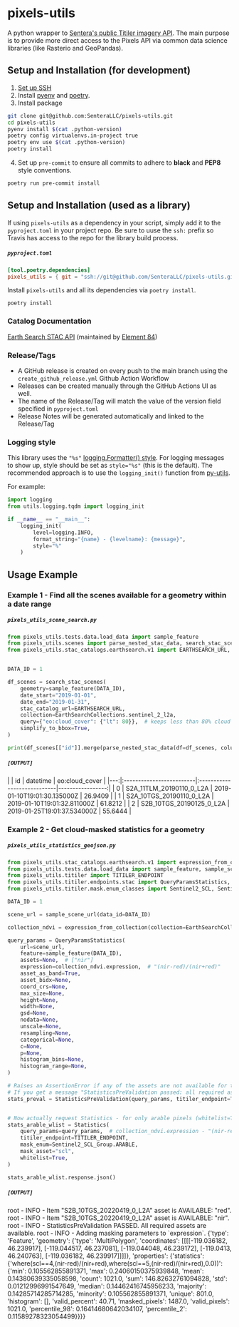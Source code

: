 # pixels-utils

A python wrapper to [Sentera's public Titiler imagery API](https://pixels.sentera.com). The main purpose is to provide more direct access to the Pixels API via common data science libraries (like Rasterio and GeoPandas).

## Setup and Installation (for development)
1) [Set up SSH](https://github.com/SenteraLLC/install-instructions/blob/master/ssh_setup.md)
2) Install [pyenv](https://github.com/SenteraLLC/install-instructions/blob/master/pyenv.md) and [poetry](https://python-poetry.org/docs/#installation).
3) Install package
``` bash
git clone git@github.com:SenteraLLC/pixels-utils.git
cd pixels-utils
pyenv install $(cat .python-version)
poetry config virtualenvs.in-project true
poetry env use $(cat .python-version)
poetry install
```
4) Set up `pre-commit` to ensure all commits to adhere to **black** and **PEP8** style conventions.
``` bash
poetry run pre-commit install
```

## Setup and Installation (used as a library)
If using `pixels-utils` as a dependency in your script, simply add it to the `pyproject.toml` in your project repo. Be sure to uuse the `ssh:` prefix so Travis has access to the repo for the library build process.

<h5 a><strong><code>pyproject.toml</code></strong></h5>

``` toml
[tool.poetry.dependencies]
pixels_utils = { git = "ssh://git@github.com/SenteraLLC/pixels-utils.git", branch = "main", extras = ["rasterio"]}
```

Install `pixels-utils` and all its dependencies via `poetry install`.

``` console
poetry install
```


### Catalog Documentation
[Earth Search STAC API](https://github.com/Element84/earth-search) (maintained by [Element 84](https://element84.com/))


### Release/Tags
- A GitHub release is created on every push to the main branch using the `create_github_release.yml` Github Action Workflow
- Releases can be created manually through the GitHub Actions UI as well.
- The name of the Release/Tag will match the value of the version field specified in `pyproject.toml`
- Release Notes will be generated automatically and linked to the Release/Tag


### Logging style
This library uses the `"%s"` [logging.Formatter() style](https://docs.python.org/3/library/logging.html#logging.Formatter). For logging messages to show up, style should be set as `style="%s"` (this is the default). The recommended approach is to use the `logging_init()` function from [py-utils](https://github.com/SenteraLLC/py-utils).

For example:

``` python
import logging
from utils.logging.tqdm import logging_init

if __name__ == "__main__":
    logging_init(
        level=logging.INFO,
        format_string="{name} - {levelname}: {message}",
        style="%"
    )
```

## Usage Example

### Example 1 - Find all the scenes available for a geometry within a date range

<h5 a><strong><code>pixels_utils_scene_search.py</code></strong></h5>

```python
from pixels_utils.tests.data.load_data import sample_feature
from pixels_utils.scenes import parse_nested_stac_data, search_stac_scenes
from pixels_utils.stac_catalogs.earthsearch.v1 import EARTHSEARCH_URL, EarthSearchCollections


DATA_ID = 1

df_scenes = search_stac_scenes(
    geometry=sample_feature(DATA_ID),
    date_start="2019-01-01",
    date_end="2019-01-31",
    stac_catalog_url=EARTHSEARCH_URL,
    collection=EarthSearchCollections.sentinel_2_l2a,
    query={"eo:cloud_cover": {"lt": 80}},  # keeps less than 80% cloud cover,
    simplify_to_bbox=True,
)

print(df_scenes[["id"]].merge(parse_nested_stac_data(df=df_scenes, column="properties")[["datetime", "eo:cloud_cover"]], left_index=True, right_index=True).to_markdown(tablefmt="pipe"))
```

<h5 a><code>[OUTPUT]</code></h5>
|    | id                       | datetime                    |   eo:cloud_cover |
|---:|:-------------------------|:----------------------------|-----------------:|
|  0 | S2A_11TLM_20190110_0_L2A | 2019-01-10T19:01:30.135000Z |          26.9409 |
|  1 | S2A_10TGS_20190110_0_L2A | 2019-01-10T19:01:32.811000Z |          61.8212 |
|  2 | S2B_10TGS_20190125_0_L2A | 2019-01-25T19:01:37.534000Z |          55.6444 |

### Example 2 - Get cloud-masked statistics for a geometry

<h5 a><strong><code>pixels_utils_statistics_geojson.py</code></strong></h5>

``` python
from pixels_utils.stac_catalogs.earthsearch.v1 import expression_from_collection, EarthSearchCollections
from pixels_utils.tests.data.load_data import sample_feature, sample_scene_url
from pixels_utils.titiler import TITILER_ENDPOINT
from pixels_utils.titiler.endpoints.stac import QueryParamsStatistics, Statistics, StatisticsPreValidation
from pixels_utils.titiler.mask.enum_classes import Sentinel2_SCL, Sentinel2_SCL_Group

DATA_ID = 1

scene_url = sample_scene_url(data_id=DATA_ID)

collection_ndvi = expression_from_collection(collection=EarthSearchCollections.sentinel_2_l2a, spectral_index="NDVI")

query_params = QueryParamsStatistics(
    url=scene_url,
    feature=sample_feature(DATA_ID),
    assets=None,  # ["nir"]
    expression=collection_ndvi.expression,  # "(nir-red)/(nir+red)"
    asset_as_band=True,
    asset_bidx=None,
    coord_crs=None,
    max_size=None,
    height=None,
    width=None,
    gsd=None,
    nodata=None,
    unscale=None,
    resampling=None,
    categorical=None,
    c=None,
    p=None,
    histogram_bins=None,
    histogram_range=None,
)

# Raises an AssertionError if any of the assets are not available for the query_params
# If you get a message "StatisticsPreValidation passed: all required assets are available.", you can proceed to Statistics
stats_preval = StatisticsPreValidation(query_params, titiler_endpoint=TITILER_ENDPOINT)


# Now actually request Statistics - for only arable pixels (whitelist=True)!
stats_arable_wlist = Statistics(
    query_params=query_params,  # collection_ndvi.expression - "(nir-red)/(nir+red)"
    titiler_endpoint=TITILER_ENDPOINT,
    mask_enum=Sentinel2_SCL_Group.ARABLE,
    mask_asset="scl",
    whitelist=True,
)

stats_arable_wlist.response.json()
```

<h5 a><code>[OUTPUT]</code></h5>
root - INFO - Item "S2B_10TGS_20220419_0_L2A" asset is AVAILABLE: "red".
root - INFO - Item "S2B_10TGS_20220419_0_L2A" asset is AVAILABLE: "nir".
root - INFO - StatisticsPreValidation PASSED. All required assets are available.
root - INFO - Adding masking parameters to `expression`.
{'type': 'Feature',
 'geometry': {'type': 'MultiPolygon',
  'coordinates': [[[[-119.036182, 46.239917],
     [-119.044517, 46.237081],
     [-119.044048, 46.239172],
     [-119.0413, 46.240763],
     [-119.036182, 46.239917]]]]},
 'properties': {'statistics': {'where(scl==4,(nir-red)/(nir+red),where(scl==5,(nir-red)/(nir+red),0.0))': {'min': 0.105562855891371,
    'max': 0.24060150375939848,
    'mean': 0.14380639335058598,
    'count': 1021.0,
    'sum': 146.82632761094828,
    'std': 0.01212996991547649,
    'median': 0.14462416745956233,
    'majority': 0.14285714285714285,
    'minority': 0.105562855891371,
    'unique': 801.0,
    'histogram': [<omitted for brevity>],
    'valid_percent': 40.71,
    'masked_pixels': 1487.0,
    'valid_pixels': 1021.0,
    'percentile_98': 0.16414680642034107,
    'percentile_2': 0.11589278323054499}}}}

